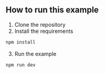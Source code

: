 ## How to run this example

1. Clone the repository
2. Install the requirements

```bash
npm install
```

3. Run the example

```bash
npm run dev
```
